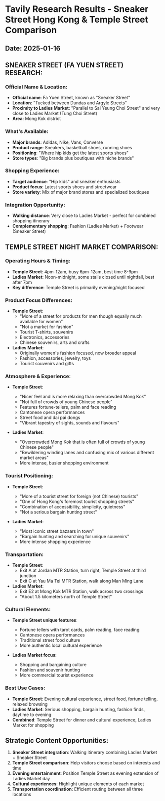 # Tavily Research Results - Sneaker Street Hong Kong & Temple Street Comparison
## Date: 2025-01-16

## SNEAKER STREET (FA YUEN STREET) RESEARCH:

### Official Name & Location:
- **Official name**: Fa Yuen Street, known as "Sneaker Street"
- **Location**: "Tucked between Dundas and Argyle Streets"
- **Proximity to Ladies Market**: "Parallel to Sai Yeung Choi Street" and very close to Ladies Market (Tung Choi Street)
- **Area**: Mong Kok district

### What's Available:
- **Major brands**: Adidas, Nike, Vans, Converse
- **Product range**: Sneakers, basketball shoes, running shoes
- **Positioning**: "Where hip kids get the latest sports shoes"
- **Store types**: "Big brands plus boutiques with niche brands"

### Shopping Experience:
- **Target audience**: "Hip kids" and sneaker enthusiasts
- **Product focus**: Latest sports shoes and streetwear
- **Store variety**: Mix of major brand stores and specialized boutiques

### Integration Opportunity:
- **Walking distance**: Very close to Ladies Market - perfect for combined shopping itinerary
- **Complementary shopping**: Fashion (Ladies Market) + Footwear (Sneaker Street)

## TEMPLE STREET NIGHT MARKET COMPARISON:

### Operating Hours & Timing:
- **Temple Street**: 4pm-12am, busy 6pm-12am, best time 8-9pm
- **Ladies Market**: Noon-midnight, some stalls closed until nightfall, best after 7pm
- **Key difference**: Temple Street is primarily evening/night focused

### Product Focus Differences:
- **Temple Street**: 
  - "More of a street for products for men though equally much available for women"
  - "Not a market for fashion"
  - Tourist T-shirts, souvenirs
  - Electronics, accessories
  - Chinese souvenirs, arts and crafts
- **Ladies Market**: 
  - Originally women's fashion focused, now broader appeal
  - Fashion, accessories, jewelry, toys
  - Tourist souvenirs and gifts

### Atmosphere & Experience:
- **Temple Street**:
  - "Nicer feel and is more relaxing than overcrowded Mong Kok"
  - "Not full of crowds of young Chinese people"
  - Features fortune-tellers, palm and face reading
  - Cantonese opera performances
  - Street food and dai pai dongs
  - "Vibrant tapestry of sights, sounds and flavours"

- **Ladies Market**:
  - "Overcrowded Mong Kok that is often full of crowds of young Chinese people"
  - "Bewildering winding lanes and confusing mix of various different market areas"
  - More intense, busier shopping environment

### Tourist Positioning:
- **Temple Street**: 
  - "More of a tourist street for foreign (not Chinese) tourists"
  - "One of Hong Kong's foremost tourist shopping streets"
  - "Combination of accessibility, simplicity, quietness"
  - "Not a serious bargain hunting street"

- **Ladies Market**: 
  - "Most iconic street bazaars in town"
  - "Bargain hunting and searching for unique souvenirs"
  - More intense shopping experience

### Transportation:
- **Temple Street**: 
  - Exit A at Jordan MTR Station, turn right, Temple Street at third junction
  - Exit C at Yau Ma Tei MTR Station, walk along Man Ming Lane
- **Ladies Market**: 
  - Exit E2 at Mong Kok MTR Station, walk across two crossings
  - "About 1.5 kilometers north of Temple Street"

### Cultural Elements:
- **Temple Street unique features**:
  - Fortune tellers with tarot cards, palm reading, face reading
  - Cantonese opera performances
  - Traditional street food culture
  - More authentic local cultural experience

- **Ladies Market focus**:
  - Shopping and bargaining culture
  - Fashion and souvenir hunting
  - More commercial tourist experience

### Best Use Cases:
- **Temple Street**: Evening cultural experience, street food, fortune telling, relaxed browsing
- **Ladies Market**: Serious shopping, bargain hunting, fashion finds, daytime to evening
- **Combined**: Temple Street for dinner and cultural experience, Ladies Market for shopping

## Strategic Content Opportunities:
1. **Sneaker Street integration**: Walking itinerary combining Ladies Market + Sneaker Street
2. **Temple Street comparison**: Help visitors choose based on interests and time
3. **Evening entertainment**: Position Temple Street as evening extension of Ladies Market day
4. **Cultural experiences**: Highlight unique elements of each market
5. **Transportation coordination**: Efficient routing between all three locations